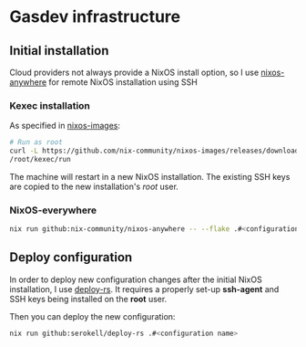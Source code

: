 # Gasdev infrastructure

## Initial installation

Cloud providers not always provide a NixOS install option, so I use [nixos-anywhere](https://github.com/nix-community/nixos-anywhere) for remote NixOS installation using SSH

### Kexec installation

As specified in [nixos-images](https://github.com/nix-community/nixos-images#kexec-tarballs):

```sh
# Run as root
curl -L https://github.com/nix-community/nixos-images/releases/download/nixos-unstable/nixos-kexec-installer-noninteractive-x86_64-linux.tar.gz | tar -xzf- -C /root
/root/kexec/run
```

The machine will restart in a new NixOS installation. The existing SSH keys are copied to the new installation's _root_ user.

### NixOS-everywhere

```sh
nix run github:nix-community/nixos-anywhere -- --flake .#<configuration name> root@<ip address>
```

## Deploy configuration

In order to deploy new configuration changes after the initial NixOS installation, I use [deploy-rs](https://github.com/serokell/deploy-rs). It requires a properly set-up **ssh-agent** and SSH keys being installed on the **root** user.

Then you can deploy the new configuration:

```sh
nix run github:serokell/deploy-rs .#<configuration name>
```
